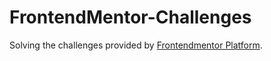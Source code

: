 # FrontendMentor-Challenges
Solving the challenges provided by [Frontendmentor Platform](https://www.frontendmentor.io/challenges/). 


